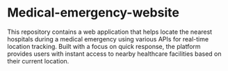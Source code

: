 # Medical-emergency-website
This repository contains a web application that helps locate the nearest hospitals during a medical emergency using various APIs for real-time location tracking. Built with a focus on quick response, the platform provides users with instant access to nearby healthcare facilities based on their current location.
